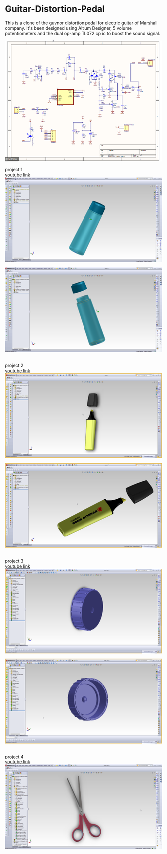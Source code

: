 # Guitar-Distortion-Pedal
This is a clone of the guvnor distortion pedal for electric guitar of Marshall company. It's been designed using Altium Designer, 5 volume potentiometers and the dual op-amp TL072 cp ic to boost the sound signal.

<p align="center">
  <img src="https://github.com/Niyousha-Gh/Guitar-Distortion-Pedal/blob/main/schematic.png">
</p>

project 1
<br/>
[youtube link](https://youtu.be/Mm404RhqZok)
<br/>
![Alt Text](https://github.com/Niyousha-Gh/SolidWorks_projects/blob/main/project1-1.png)
<br/>

![Alt Text](https://github.com/Niyousha-Gh/SolidWorks_projects/blob/main/project1-2.png)
<br/>
<br/>

project 2
<br/>
[youtube link](https://youtu.be/G4wT8VkVze4)
![Alt Text](https://github.com/Niyousha-Gh/SolidWorks_projects/blob/main/project2-1.png)
<br/>

![Alt Text](https://github.com/Niyousha-Gh/SolidWorks_projects/blob/main/project2-2.png)
<br/>
<br/>

project 3
<br/>
[youtube link](https://www.youtube.com/watch?v=iJ_NVxIIaj0)
<br/>
![Alt Text](https://github.com/Niyousha-Gh/SolidWorks_projects/blob/main/project3-1.png)
<br/>

![Alt Text](https://github.com/Niyousha-Gh/SolidWorks_projects/blob/main/project3-2.png)
<br/>
<br/>

project 4
<br/>
[youtube link](https://youtu.be/t7OrbS5nZJQ)
<br/>
![Alt Text](https://github.com/Niyousha-Gh/SolidWorks_projects/blob/main/project4.png)
<br/>


